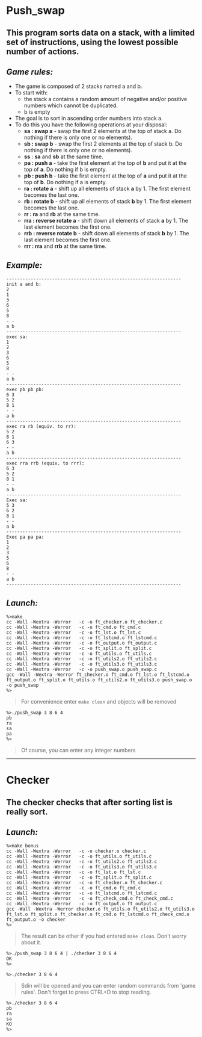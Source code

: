 # Push_swap

## This program sorts data on a stack, with a limited set of instructions, using the lowest possible number of actions. 

## *Game rules:*
* The game is composed of 2 stacks named a and b.
* To start with:
    * the stack a contains a random amount of negative and/or positive numbers which cannot be duplicated.
    * b is empty
* The goal is to sort in ascending order numbers into stack a.
* To do this you have the following operations at your disposal:
    * **sa : swap a** - swap the first 2 elements at the top of stack a. Do nothing if there is only one or no elements).
    * **sb : swap b** - swap the first 2 elements at the top of stack b. Do nothing if there is only one or no elements).
    * **ss** : **sa** and **sb** at the same time.
    * **pa : push a** - take the first element at the top of **b** and put it at the top of **a**. Do nothing if b is empty.
    * **pb : push b** - take the first element at the top of **a** and put it at the top of **b**. Do nothing if a is empty.
    * **ra : rotate a** - shift up all elements of stack **a** by 1. The first element becomes the last one.
    * **rb : rotate b** - shift up all elements of stack **b** by 1. The first element becomes the last one.
    * **rr : ra** and **rb** at the same time.
    * **rra : reverse rotate a** - shift down all elements of stack **a** by 1. The last element becomes the first one.
    * **rrb : reverse rotate b** - shift down all elements of stack **b** by 1. The last element becomes the first one.
    * **rrr : rra** and **rrb** at the same time.

## *Example:*
```
-----------------------------------------------------------------
init a and b:
2
1
3
6
5
8
- -
a b
-----------------------------------------------------------------
exec sa:
1
2
3
6
5
8
- -
a b
-----------------------------------------------------------------
exec pb pb pb:
6 3
5 2
8 1
- -
a b
-----------------------------------------------------------------
exec ra rb (equiv. to rr):
5 2
8 1
6 3
- -
a b
-----------------------------------------------------------------
exec rra rrb (equiv. to rrr):
6 3
5 2
8 1
- -
a b
-----------------------------------------------------------------
Exec sa:
5 3
6 2
8 1
- -
a b
-----------------------------------------------------------------
Exec pa pa pa:
1
2
3
5
6
8
- -
a b
-----------------------------------------------------------------
```
## *Launch:*
```
%>make
cc -Wall -Wextra -Werror   -c -o ft_checker.o ft_checker.c
cc -Wall -Wextra -Werror   -c -o ft_cmd.o ft_cmd.c
cc -Wall -Wextra -Werror   -c -o ft_lst.o ft_lst.c
cc -Wall -Wextra -Werror   -c -o ft_lstcmd.o ft_lstcmd.c
cc -Wall -Wextra -Werror   -c -o ft_output.o ft_output.c
cc -Wall -Wextra -Werror   -c -o ft_split.o ft_split.c
cc -Wall -Wextra -Werror   -c -o ft_utils.o ft_utils.c
cc -Wall -Wextra -Werror   -c -o ft_utils2.o ft_utils2.c
cc -Wall -Wextra -Werror   -c -o ft_utils3.o ft_utils3.c
cc -Wall -Wextra -Werror   -c -o push_swap.o push_swap.c
gcc -Wall -Wextra -Werror ft_checker.o ft_cmd.o ft_lst.o ft_lstcmd.o ft_output.o ft_split.o ft_utils.o ft_utils2.o ft_utils3.o push_swap.o -o push_swap
%>
```
> For convenience enter ```make clean``` and objects will be removed
```
%>./push_swap 3 8 6 4
pb
ra
sa
pa
%>
```
> Of course, you can enter any integer numbers
___

# Checker
## The checker checks that after sorting list is really sort.

## *Launch:*
```
%>make bonus
cc -Wall -Wextra -Werror   -c -o checker.o checker.c
cc -Wall -Wextra -Werror   -c -o ft_utils.o ft_utils.c
cc -Wall -Wextra -Werror   -c -o ft_utils2.o ft_utils2.c
cc -Wall -Wextra -Werror   -c -o ft_utils3.o ft_utils3.c
cc -Wall -Wextra -Werror   -c -o ft_lst.o ft_lst.c
cc -Wall -Wextra -Werror   -c -o ft_split.o ft_split.c
cc -Wall -Wextra -Werror   -c -o ft_checker.o ft_checker.c
cc -Wall -Wextra -Werror   -c -o ft_cmd.o ft_cmd.c
cc -Wall -Wextra -Werror   -c -o ft_lstcmd.o ft_lstcmd.c
cc -Wall -Wextra -Werror   -c -o ft_check_cmd.o ft_check_cmd.c
cc -Wall -Wextra -Werror   -c -o ft_output.o ft_output.c
gcc -Wall -Wextra -Werror checker.o ft_utils.o ft_utils2.o ft_utils3.o ft_lst.o ft_split.o ft_checker.o ft_cmd.o ft_lstcmd.o ft_check_cmd.o ft_output.o -o checker
%>
```
> The result can be other if you had entered ```make clean```. Don't worry about it.
 ```
 %>./push_swap 3 8 6 4 | ./checker 3 8 6 4
 OK
 %>
 ```
 ```
 %>./checker 3 8 6 4 
 ```
 > Sdin will be opened and you can enter random commands from 'game rules'. Don't forget to press CTRL+D to stop reading.
 ```
%>./checker 3 8 6 4 
 pb
 ra
 sa
 KO
 %>
 ```
